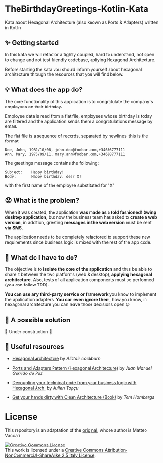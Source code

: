 # TheBirthdayGreetings-Kotlin-Kata
Kata about Hexagonal Architecture (also known as Ports & Adapters) written in Kotlin

## ✨ Getting started
In this kata we will refactor a tightly coupled, hard to understand, not open to change and not test friendly codebase, apliying Hexagonal Architecture.

Before starting the kata you should inform yourself about hexagonal architecture through the resources that you will find below.

## 💡 What does the app do?

The core functionality of this application is to congratulate the company's employees on their birthday.

Employee data is read from a flat file, employees whose birthday is today are filtered and the application sends them a congratulations message by email.

The flat file is a sequence of records, separated by newlines; this is the format:

```
Doe, John, 1982/10/08, john.doe@foobar.com,+34666777111
Ann, Mary, 1975/09/11, mary.ann@foobar.com,+34688777111
```

The greetings message contains the following:

    Subject: 	Happy birthday!
    Body: 		Happy birthday, dear X!

with the first name of the employee substituted for "X"

## 😟 What is the problem?

When it was created, the application **was made as a (old fashioned) Swing desktop application**, but now the business team has asked to **create a web version**, in addition, greeting **messages in the web version** must be sent **via SMS**.

The application needs to be completely refactored to support these new requirements since business logic is mixed with the rest of the app code.

## 🏁 What do I have to do?

The objective is to **isolate the core of the application** and thus be able to share it between the two platforms (web & desktop), **applying hexagonal architecture**. Also, tests of all application components must be performed (you can follow TDD).

**You can use any third-party service or framework** you know to implement the application adapters. **You can even ignore them**, how you know, in hexagonal architecture you can leave those decisions open 😜

## 🎁 A possible solution

🚧 Under construction 🚧


## 🧰 Useful resources

 - [Hexagonal architecture](https://web.archive.org/web/20180121161736/http://alistair.cockburn.us/Hexagonal+architecture) by _Alistair cockburn_

 - [Ports and Adapters Pattern (Hexagonal Architecture)](https://softwarecampament.wordpress.com/portsadapters/) by _Juan Manuel Garrido de Paz_

 - [Decoupling your technical code from your business logic with Hexagonal Arch.](https://beyondxscratch.com/2017/08/19/decoupling-your-technical-code-from-your-business-logic-with-the-hexagonal-architecture-hexarch/) by _Julien Topçu_

 - [Get your hands dirty with Clean Architecture (Book)](https://reflectoring.io/get-your-hands-dirty-on-clean-architecture/) by _Tom Hombergs_

# License
This repository is an adaptation of the <a href="https://github.com/xpmatteo/birthday-greetings-kata">original</a>, whose author is Matteo Vaccari

  <a rel="license" href="http://creativecommons.org/licenses/by-nc-sa/2.5/it/"><img alt="Creative Commons License" style="border-width:0" src="https://i.creativecommons.org/l/by-nc-sa/2.5/it/88x31.png" /></a><br />This work is licensed under a <a rel="license" href="http://creativecommons.org/licenses/by-nc-sa/2.5/it/">Creative Commons Attribution-NonCommercial-ShareAlike 2.5 Italy License</a>.
</p>

